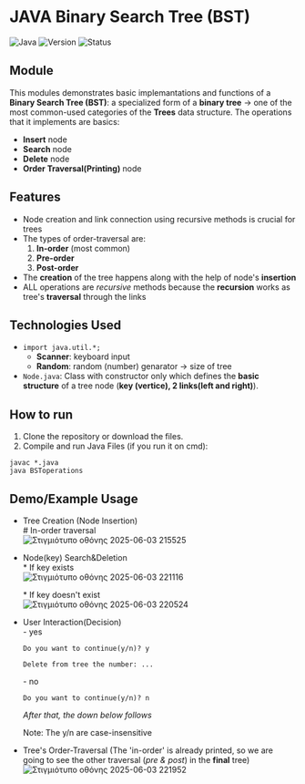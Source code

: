 # JAVA Binary Search Tree (BST)
![Java](https://img.shields.io/badge/Language-Java-blue)
![Version](https://img.shields.io/badge/Version-1.0-orange)
![Status](https://img.shields.io/badge/Status-Completed-brightgreen)

## Module
This modules demonstrates basic implemantations and functions of a **Binary Search Tree (BST)**: a specialized form of a **binary tree** -> one of the most common-used categories of the **Trees** data structure. The operations that it implements are basics:
- **Insert** node
- **Search** node
- **Delete** node
- **Order Traversal(Printing)** node

## Features
- Node creation and link connection using recursive methods is crucial for trees
- The types of order-traversal are:
  1. **In-order** (most common)
  2. **Pre-order**
  3. **Post-order**
- The **creation** of the tree happens along with the help of node's **insertion**
- ALL operations are *recursive* methods because the **recursion** works as tree's **traversal** through the links

## Technologies Used
- `import java.util.*;`
  - **Scanner**: keyboard input
  - **Random**: random (number) genarator -> size of tree
- `Node.java`: Class with constructor only which defines the **basic structure** of a tree node (**key (vertice), 2 links(left and right)**).

 ## How to run
1. Clone the repository or download the files.
2. Compile and run Java Files (if you run it on cmd):
```
javac *.java
java BSToperations
```

## Demo/Example Usage
- Tree Creation (Node Insertion) <br>
  \# In-order traversal<br>
![Στιγμιότυπο οθόνης 2025-06-03 215525](https://github.com/user-attachments/assets/b610cf29-2ae8-4895-a6be-93a49c0cc81e)

- Node(key) Search&Deletion <br>
  \* If key exists <br>
  ![Στιγμιότυπο οθόνης 2025-06-03 221116](https://github.com/user-attachments/assets/63765c41-455c-4bb9-9399-47d813864920)
   
  \* If key doesn't exist <br>
  ![Στιγμιότυπο οθόνης 2025-06-03 220524](https://github.com/user-attachments/assets/a6bf6d5b-c23d-436b-9b0c-25f2581b94af)
- User Interaction(Decision) <br>
  \- yes
    ```
    Do you want to continue(y/n)? y
  
    Delete from tree the number: ...
    ```
  \- no
    ```
    Do you want to continue(y/n)? n
    ```
    *After that, the down below follows*

    Note: The y/n are case-insensitive
  
- Tree's Order-Traversal (The 'in-order' is already printed, so we are going to see the other traversal (*pre & post*) in the **final** tree)
![Στιγμιότυπο οθόνης 2025-06-03 221952](https://github.com/user-attachments/assets/d12283d0-23ee-4755-8abc-7fa17de850ed)

      
